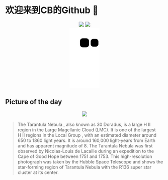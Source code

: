 
# 欢迎来到CB的Github 👋

<div align="center">
  <img height="137px" src="https://github-readme-stats.vercel.app/api?username=SuperCB&show_icons=true&theme=radical" />
  <img height="137px" src="https://github-readme-stats.vercel.app/api/top-langs/?username=SuperCB&hide_title=true&hide_border=true&layout=compact&langs_count=6&text_color=000&icon_color=fff" />
</div>


<div align="center">
    <img src="./contribution-snake/github-contribution-grid-snake.svg" />
</div>



## Picture of the day
<div align="center">
  <img width=400px src="https://upload.wikimedia.org/wikipedia/commons/thumb/7/78/30_Doradus%2C_Tarantula_Nebula.jpg/525px-30_Doradus%2C_Tarantula_Nebula.jpg" />
</div>

>The  Tarantula Nebula , also known as 30 Doradus, is a large  H II region  in the  Large Magellanic Cloud  (LMC). It is one of the  largest H II regions  in the  Local Group , with an estimated diameter around 650 to 1860 light years. It is around 160,000 light-years from Earth and has  apparent magnitude  of 8. The Tarantula Nebula was first observed by  Nicolas-Louis de Lacaille  during an expedition to the Cape of Good Hope between 1751 and 1753. This high-resolution photograph was taken by the  Hubble Space Telescope  and shows the star-forming region of Tarantula Nebula with the  R136  super star cluster at its center.


